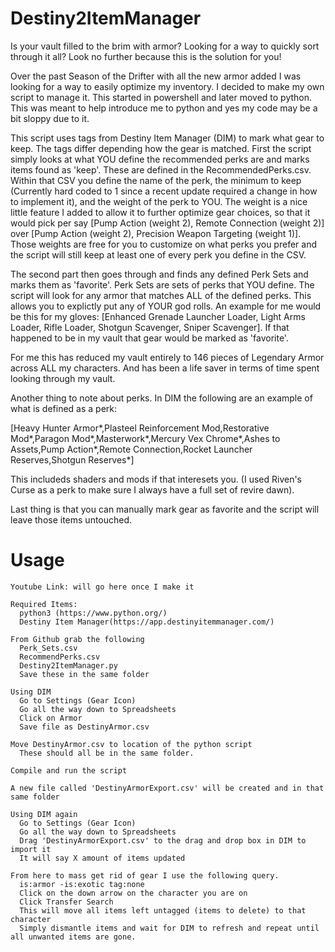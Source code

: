 # Destiny2ItemManager
Is your vault filled to the brim with armor? Looking for a way to quickly sort through it all? Look no further because this is the solution for you! 

Over the past Season of the Drifter with all the new armor added I was looking for a way to easily optimize my inventory. I decided  to make my own script to manage it. This started in powershell and later moved to python. This was meant to help introduce me to python and yes my code may be a bit sloppy due to it.

This script uses tags from Destiny Item Manager (DIM) to mark what gear to keep. The tags differ depending how the gear is matched. First the script simply looks at what YOU define the recommended perks are and marks items found as 'keep'. These are defined in the RecommendedPerks.csv. Within that CSV you define the name of the perk, the minimum to keep (Currently hard coded to 1 since a recent update required a change in how to implement it), and the weight of the perk to YOU. The weight is a nice little feature I added to allow it to further optimize gear choices, so that it would pick per say \[Pump Action (weight 2), Remote Connection (weight 2)\] over \[Pump Action (weight 2), Precision Weapon Targeting (weight 1)\]. Those weights are free for you to customize on what perks you prefer and the script will still keep at least one of every perk you define in the CSV.

The second part then goes through and finds any defined Perk Sets and marks them as 'favorite'. Perk Sets are sets of perks that YOU define. The script will look for any armor that matches ALL of the defined perks. This allows you to explictly put any of YOUR god rolls. An example for me would be this for my gloves: \[Enhanced Grenade Launcher Loader, Light Arms Loader, Rifle Loader, Shotgun Scavenger, Sniper Scavenger\]. If that happened to be in my vault that gear would be marked as 'favorite'.

For me this has reduced my vault entirely to 146 pieces of Legendary Armor across ALL my characters. And has been a life saver in terms of time spent looking through my vault.

Another thing to note about perks. In DIM the following are an example of what is defined as a perk: 

\[Heavy Hunter Armor*,Plasteel Reinforcement Mod,Restorative Mod*,Paragon Mod*,Masterwork*,Mercury Vex Chrome*,Ashes to Assets,Pump Action*,Remote Connection,Rocket Launcher Reserves,Shotgun Reserves*\]

This includeds shaders and mods if that interesets you. (I used Riven's Curse as a perk to make sure I always have a full set of revire dawn).

Last thing is that you can manually mark gear as favorite and the script will leave those items untouched.

# Usage
    Youtube Link: will go here once I make it
  
    Required Items:
      python3 (https://www.python.org/)
      Destiny Item Manager(https://app.destinyitemmanager.com/)
  
    From Github grab the following
      Perk_Sets.csv
      RecommendPerks.csv
      Destiny2ItemManager.py
      Save these in the same folder
     
    Using DIM
      Go to Settings (Gear Icon)
      Go all the way down to Spreadsheets
      Click on Armor
      Save file as DestinyArmor.csv
    
    Move DestinyArmor.csv to location of the python script
      These should all be in the same folder.
    
    Compile and run the script
    
    A new file called 'DestinyArmorExport.csv' will be created and in that same folder
  
    Using DIM again
      Go to Settings (Gear Icon)
      Go all the way down to Spreadsheets
      Drag 'DestinyArmorExport.csv' to the drag and drop box in DIM to import it
      It will say X amount of items updated
      
    From here to mass get rid of gear I use the following query.
      is:armor -is:exotic tag:none
      Click on the down arrow on the character you are on
      Click Transfer Search
      This will move all items left untagged (items to delete) to that character
      Simply dismantle items and wait for DIM to refresh and repeat until all unwanted items are gone.
